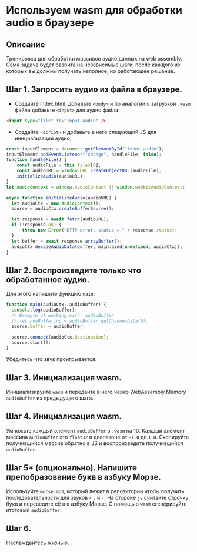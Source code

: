 # Используем wasm для обработки audio в браузере

## Описание
Тренировка для обработки массивов аудио данных на web assembly.
Сама задача будет разбита на независимые шаги, после каждого из которых вы должны получать неполное, но работающее решение. 

## Шаг 1. Запросить аудио из файла в браузере.
- Создайте index.html, добавьте `<body>` и по аналогии с загрузкой `.wasm` файла добавьте `<input>` для аудио файла:
```html
<input type="file" id="input-audio" />
```

- Создайте `<script>` и добавьте в него следующий JS для инициализации аудио:
```javascript
const inputElement = document.getElementById("input-audio");
inputElement.addEventListener("change", handleFile, false);
function handleFile() {
    const audioFile = this.files[0];
    const audioURL = window.URL.createObjectURL(audioFile);
    initializeAudio(audioURL);
}
let AudioContext = window.AudioContext || window.webkitAudioContext;

async function initializeAudio(audioURL) {
  let audioCtx = new AudioContext();
  source = audioCtx.createBufferSource();

  let response = await fetch(audioURL);
  if (!response.ok) {
      throw new Error("HTTP error, status = " + response.status);
  }
  let buffer = await response.arrayBuffer();
  audioCtx.decodeAudioData(buffer, main.bind(undefined, audioCtx));
}
```

## Шаг 2. Воспроизведите только что обработанное аудио.
Для этого напишите функцию `main`:
```javascript
function main(audioCtx, audioBuffer) {
  console.log(audioBuffer);
  // Example of working with  audioBuffer
  // let nowBuffering = audioBuffer.getChannelData(0);
  source.buffer = audioBuffer;

  source.connect(audioCtx.destination);
  source.start();
}
```
Убедитесь что звук проигрывается.

## Шаг 3. Инициализация wasm.
Инициализируйте `wasm` и передайте в него через WebAssembly.Memory `audioBuffer` из предыдущего шага.

## Шаг 4. Инициализация wasm.
Умножьте каждый элемент `audioBuffer` в `.wasm` на 10.
Каждый элемент массива `audioBuffer` это `float32` в диапазоне от `-1.0` до `1.0`.
Скопируйте получившийся массив обратно в JS и воспроизведите получившийся `audioBuffer`.

## Шаг 5* (опционально). Напишите препобразование букв в азбуку Морзе.
Используйте `morse.mp3`, который лежит в репозитории чтобы получить последовательности для звуков - `.` и `-`.
На стороне `js` считайте строчку букв и переведите её в в азбуку Морзе.
С помощью `wasm` сгенерируйте итоговый `audioBuffer`.  

## Шаг 6.
Наслаждайтесь жизнью.
